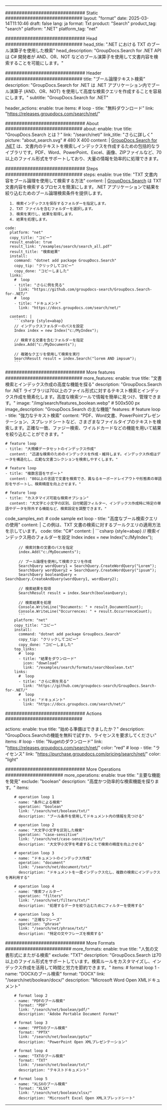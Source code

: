 
---
############################# Static ############################
layout: "format"
date:  2025-03-14T11:10:46
draft: false
lang: ja
format: Txt
product: "Search"
product_tag: "search"
platform: ".NET"
platform_tag: "net"

############################# Head ############################
head_title: ".NET における TXT のブール演算子を使用した検索"
head_description: "GroupDocs.Search for .NET API は C# 開発者が AND、OR、NOT などのブール演算子を使用して文書内容を検索することを可能にします。"

############################# Header ############################
title: "ブール論理テキスト検索" 
description: "GroupDocs.Search for .NET は .NET アプリケーション内でブール演算子 (AND、OR、NOT) を使用して高度な検索クエリを作成することを容易にします。"
subtitle: "GroupDocs.Search for .NET" 

header_actions:
  enable: true
  items:
    #  loop
    - title: "無料ダウンロード"
      link: "https://releases.groupdocs.com/search/net/"
      
############################# About ############################
about:
    enable: true
    title: "GroupDocs.Search とは？"
    link: "/search/net/"
    link_title: "さらに詳しく"
    picture: "about_search.svg" # 480 X 400
    content: |
       [GroupDocs.Search for .NET](/search/net/) は、文書内のテキストを検索しインデックスを作成するための包括的なライブラリです。PDF、Word、PowerPoint、Excel、画像、ZIPファイルなど、70以上のファイル形式をサポートしており、大量の情報を効率的に処理できます。

############################# Steps ############################
steps:
    enable: true
    title: "TXT 文書内容をブール論理を使用して検索する方法"
    content: |
      [GroupDocs.Search](/search/net/) は TXT 文書内容を検索するプロセスを簡潔にします。.NET アプリケーションで結果を絞り込むためのブール論理検索条件を提供します。
      
      1. 検索インデックスを保存するフォルダーを指定します。
      2. TXT ファイルを含むフォルダーを選択します。
      3. 検索を実行し、結果を取得します。
      4. 結果を処理します。
   
    code:
      platform: "net"
      copy_title: "コピー"
      result_enable: true
      result_link: "/examples/search/search_all.pdf"
      result_title: "検索結果"
      install:
        command: "dotnet add package GroupDocs.Search"
        copy_tip: "クリックしてコピー"
        copy_done: "コピーしました"
      links:
        #  loop
        - title: "さらに例を見る"
          link: "https://github.com/groupdocs-search/GroupDocs.Search-for-.NET/"
        #  loop
        - title: "ドキュメント"
          link: "https://docs.groupdocs.com/search/net/"
          
      content: |
        ```csharp {style=abap}
        // インデックスフォルダーのパスを設定
        Index index = new Index("c:/MyIndex");

        // 検索する文書を含むフォルダーを指定
        index.Add("c:/MyDocuments");

        // 複雑なクエリを使用して検索を実行
        SearchResult result = index.Search("lorem AND impsum");
        ```            

############################# More features ############################
more_features:
  enable: true
  title: "文書検索とインデックス作成の高度な機能を探る"
  description: "GroupDocs.Search for .NET ライブラリは70以上のファイル形式に対するテキスト検索とインデックス作成を簡素化します。高度な検索ツールで情報を簡単に見つけ、管理できます。"
  image: "/img/search/features_boolean.webp" # 500x500 px
  image_description: "GroupDocs.Search の主な機能"
  features:
    # feature loop
    - title: "強力なテキスト検索"
      content: "PDF、Word文書、PowerPointプレゼンテーション、スプレッドシートなど、さまざまなファイルタイプのテキストを検索します。正確な一致、ファジー検索、ワイルドカードなどの機能を用いて結果を絞り込むことができます。"

    # feature loop
    - title: "大規模データセットのインデックス作成"
      content: "迅速な検索のためのインデックスを作成・維持します。インデックス作成はデータを構造化し、広範な文書コレクションを検索しやすくします。"

    # feature loop
    - title: "複数言語をサポート"
      content: "80以上の言語で文書を検索でき、異なるキーボードレイアウトや形態素の単語形をサポートし、検索精度を向上させます。"

    # feature loop
    - title: "カスタマイズ可能な検索オプション"
      content: "大文字と小文字の区別、日付範囲フィルター、インデックス作成時に特定の単語やデータを除外する機能など、検索設定を調整できます。"
      
  code_samples_ext:
    # code sample ext loop
    - title: "高度なブール検索クエリの使用"
      content: |
        この例は、TXT 文書の検索に対するブールクエリの適用方法を示しています。
      code:
        title: "C#"
        content: |
          ```csharp {style=abap}
          // 検索インデックス用のフォルダーを設定
          Index index = new Index("c:/MyIndex");
              
          // 検索対象の文書のパスを指定
          index.Add("c:/MyDocuments");

          // ブール論理を使用して検索クエリを作成
          SearchQuery wordQuery1 = SearchQuery.CreateWordQuery("Lorem");
          SearchQuery wordQuery2 = SearchQuery.CreateWordQuery("ipsum");
          SearchQuery booleanQuery = SearchQuery.CreateAndQuery(wordQuery1, wordQuery2);

          // 検索結果を取得
          SearchResult result = index.Search(booleanQuery);
          
          // 検索結果を処理
          Console.WriteLine("Documents: " + result.DocumentCount);
          Console.WriteLine("Occurrences: " + result.OccurrenceCount);
          ```
        platform: "net"
        copy_title: "コピー"
        install:
          command: "dotnet add package GroupDocs.Search"
          copy_tip: "クリックしてコピー"
          copy_done: "コピーしました"
        top_links:
          #  loop
          - title: "結果をダウンロード"
            icon: "download"
            link: "/examples/search/formats/searchboolean.txt"
        links:
          #  loop
          - title: "さらに例を見る"
            link: "https://github.com/groupdocs-search/GroupDocs.Search-for-.NET/"
          #  loop
          - title: "ドキュメント"
            link: "https://docs.groupdocs.com/search/net/"
            

            


############################# Actions ############################

actions:
  enable: true
  title: "始める準備はできましたか？"
  description: "GroupDocs.Searchの機能を無料で試すか、ライセンスを要求してください"
  items:
    #  loop
    - title: "Nugetのダウンロード"
      link: "https://releases.groupdocs.com/search/net/"
      color: "red"
        #  loop
    - title: "ライセンス"
      link: "https://purchase.groupdocs.com/pricing/search/net/"
      color: "light"


############################# More Operations #####################
more_operations:
    enable: true
    title: "主要な機能を発見"
    exclude: "boolean"
    description: "高度かつ効率的な検索機能を探ります。"
    items: 
          
        # operation loop 1
        - name: "条件による検索"
          operation: "boolean"
          link: "/search/net/boolean/txt/"
          description: "ブール条件を使用してドキュメント内の情報を見つける"

        # operation loop 2
        - name: "大文字小文字を区別した検索"
          operation: "case-sensitive"
          link: "/search/net/case-sensitive/txt/"
          description: "大文字小文字を考慮することで検索の精度を向上させる"

        # operation loop 3
        - name: "ドキュメントのインデックス作成"
          operation: "document"
          link: "/search/net/document/txt/"
          description: "ドキュメントを一度インデックス化し、複数の検索にインデックスを再利用する"

        # operation loop 4
        - name: "検索フィルター"
          operation: "filters"
          link: "/search/net/filters/txt/"
          description: "処理するデータを絞り込むためにフィルターを使用する"

        # operation loop 5
        - name: "正確なフレーズ"
          operation: "phrase"
          link: "/search/net/phrase/txt/"
          description: "特定の文やフレーズを検索する"
          
        
          
############################# More Formats ########################
more_formats:
    enable: true
    title: "人気の文書形式にまたがる検索"
    exclude: "TXT"
    description: "GroupDocs.Search は70以上のファイル形式をサポートしています。検索ルールをカスタマイズし、インデックス作成を活用して時間と労力を節約できます。"
    items: 
        # format loop 1
        - name: "DOCXのブール検索"
          format: "DOCX"
          link: "/search/net/boolean/docx/"
          description: "Microsoft Word Open XMLドキュメント"
          
        # format loop 2
        - name: "PDFのブール検索"
          format: "PDF"
          link: "/search/net/boolean/pdf/"
          description: "Adobe Portable Document Format"
          
        # format loop 3
        - name: "PPTXのブール検索"
          format: "PPTX"
          link: "/search/net/boolean/pptx/"
          description: "PowerPoint Open XMLプレゼンテーション"

        # format loop 4
        - name: "TXTのブール検索"
          format: "TXT"
          link: "/search/net/boolean/txt/"
          description: "テキストドキュメント"
          
        # format loop 5
        - name: "XLSXのブール検索"
          format: "XLSX"
          link: "/search/net/boolean/xlsx/"
          description: "Microsoft Excel Open XMLスプレッドシート"
  

---